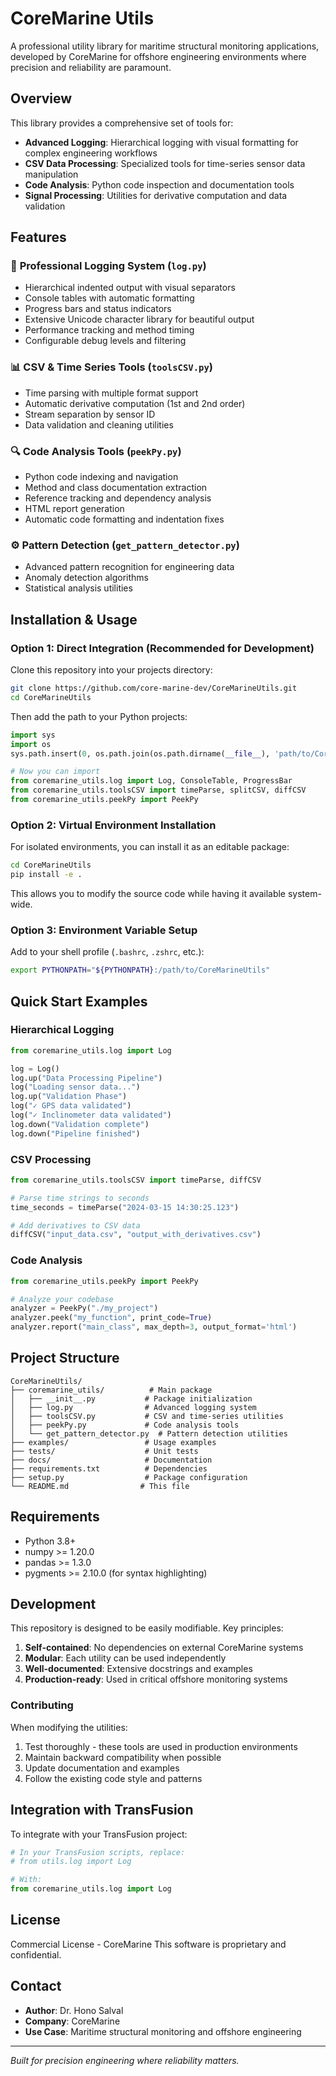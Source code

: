 # CoreMarine Utils

A professional utility library for maritime structural monitoring applications, developed by CoreMarine for offshore engineering environments where precision and reliability are paramount.

## Overview

This library provides a comprehensive set of tools for:
- **Advanced Logging**: Hierarchical logging with visual formatting for complex engineering workflows
- **CSV Data Processing**: Specialized tools for time-series sensor data manipulation
- **Code Analysis**: Python code inspection and documentation tools
- **Signal Processing**: Utilities for derivative computation and data validation

## Features

### 🚀 **Professional Logging System** (`log.py`)
- Hierarchical indented output with visual separators
- Console tables with automatic formatting
- Progress bars and status indicators
- Extensive Unicode character library for beautiful output
- Performance tracking and method timing
- Configurable debug levels and filtering

### 📊 **CSV & Time Series Tools** (`toolsCSV.py`)
- Time parsing with multiple format support
- Automatic derivative computation (1st and 2nd order)
- Stream separation by sensor ID
- Data validation and cleaning utilities

### 🔍 **Code Analysis Tools** (`peekPy.py`)
- Python code indexing and navigation
- Method and class documentation extraction
- Reference tracking and dependency analysis
- HTML report generation
- Automatic code formatting and indentation fixes

### ⚙️ **Pattern Detection** (`get_pattern_detector.py`)
- Advanced pattern recognition for engineering data
- Anomaly detection algorithms
- Statistical analysis utilities

## Installation & Usage

### Option 1: Direct Integration (Recommended for Development)

Clone this repository into your projects directory:

```bash
git clone https://github.com/core-marine-dev/CoreMarineUtils.git
cd CoreMarineUtils
```

Then add the path to your Python projects:

```python
import sys
import os
sys.path.insert(0, os.path.join(os.path.dirname(__file__), 'path/to/CoreMarineUtils'))

# Now you can import
from coremarine_utils.log import Log, ConsoleTable, ProgressBar
from coremarine_utils.toolsCSV import timeParse, splitCSV, diffCSV
from coremarine_utils.peekPy import PeekPy
```

### Option 2: Virtual Environment Installation

For isolated environments, you can install it as an editable package:

```bash
cd CoreMarineUtils
pip install -e .
```

This allows you to modify the source code while having it available system-wide.

### Option 3: Environment Variable Setup

Add to your shell profile (`.bashrc`, `.zshrc`, etc.):

```bash
export PYTHONPATH="${PYTHONPATH}:/path/to/CoreMarineUtils"
```

## Quick Start Examples

### Hierarchical Logging
```python
from coremarine_utils.log import Log

log = Log()
log.up("Data Processing Pipeline")
log("Loading sensor data...")
log.up("Validation Phase")
log("✓ GPS data validated")
log("✓ Inclinometer data validated")
log.down("Validation complete")
log.down("Pipeline finished")
```

### CSV Processing
```python
from coremarine_utils.toolsCSV import timeParse, diffCSV

# Parse time strings to seconds
time_seconds = timeParse("2024-03-15 14:30:25.123")

# Add derivatives to CSV data
diffCSV("input_data.csv", "output_with_derivatives.csv")
```

### Code Analysis
```python
from coremarine_utils.peekPy import PeekPy

# Analyze your codebase
analyzer = PeekPy("./my_project")
analyzer.peek("my_function", print_code=True)
analyzer.report("main_class", max_depth=3, output_format='html')
```

## Project Structure

```
CoreMarineUtils/
├── coremarine_utils/          # Main package
│   ├── __init__.py           # Package initialization
│   ├── log.py                # Advanced logging system
│   ├── toolsCSV.py           # CSV and time-series utilities
│   ├── peekPy.py             # Code analysis tools
│   └── get_pattern_detector.py  # Pattern detection utilities
├── examples/                 # Usage examples
├── tests/                    # Unit tests
├── docs/                     # Documentation
├── requirements.txt          # Dependencies
├── setup.py                  # Package configuration
└── README.md                # This file
```

## Requirements

- Python 3.8+
- numpy >= 1.20.0
- pandas >= 1.3.0
- pygments >= 2.10.0 (for syntax highlighting)

## Development

This repository is designed to be easily modifiable. Key principles:

1. **Self-contained**: No dependencies on external CoreMarine systems
2. **Modular**: Each utility can be used independently
3. **Well-documented**: Extensive docstrings and examples
4. **Production-ready**: Used in critical offshore monitoring systems

### Contributing

When modifying the utilities:

1. Test thoroughly - these tools are used in production environments
2. Maintain backward compatibility when possible
3. Update documentation and examples
4. Follow the existing code style and patterns

## Integration with TransFusion

To integrate with your TransFusion project:

```python
# In your TransFusion scripts, replace:
# from utils.log import Log

# With:
from coremarine_utils.log import Log
```

## License

Commercial License - CoreMarine
This software is proprietary and confidential.

## Contact

- **Author**: Dr. Hono Salval
- **Company**: CoreMarine
- **Use Case**: Maritime structural monitoring and offshore engineering

---

*Built for precision engineering where reliability matters.*
